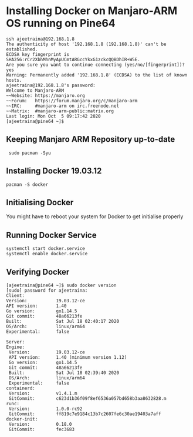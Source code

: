 # Installing Docker on Manjaro-ARM OS running on Pine64 

```
ssh ajeetraina@192.168.1.8
The authenticity of host '192.168.1.8 (192.168.1.8)' can't be established.
ECDSA key fingerprint is SHA256:rCr2XbhMhnMyApUCmtARGccYkxG1zckcQQBDhIR+W5E.
Are you sure you want to continue connecting (yes/no/[fingerprint])? yes
Warning: Permanently added '192.168.1.8' (ECDSA) to the list of known hosts.
ajeetraina@192.168.1.8's password: 
Welcome to Manjaro-ARM
~~Website: https://manjaro.org
~~Forum:   https://forum.manjaro.org/c/manjaro-arm
~~IRC:     #manjaro-arm on irc.freenode.net
~~Matrix:  #manjaro-arm-public:matrix.org
Last login: Mon Oct  5 09:17:42 2020
[ajeetraina@pine64 ~]$ 

```

## Keeping Manjaro ARM Repository up-to-date

```
 sudo pacman -Syu
```
 
 ## Installing Docker 19.03.12
 
 ```
 pacman -S docker
 ```
 
 ## Initialising Docker
 
 You might have to reboot your system for Docker to get initialise properly
 
 ## Running Docker Service
 
 ```
 systemctl start docker.service
 systemctl enable docker.service
 ```
 
 ## Verifying Docker
 
 ```
 [ajeetraina@pine64 ~]$ sudo docker version
[sudo] password for ajeetraina: 
Client:
 Version:           19.03.12-ce
 API version:       1.40
 Go version:        go1.14.5
 Git commit:        48a66213fe
 Built:             Sat Jul 18 02:40:17 2020
 OS/Arch:           linux/arm64
 Experimental:      false

Server:
 Engine:
  Version:          19.03.12-ce
  API version:      1.40 (minimum version 1.12)
  Go version:       go1.14.5
  Git commit:       48a66213fe
  Built:            Sat Jul 18 02:39:40 2020
  OS/Arch:          linux/arm64
  Experimental:     false
 containerd:
  Version:          v1.4.1.m
  GitCommit:        c623d1b36f09f8ef6536a057bd658b3aa8632828.m
 runc:
  Version:          1.0.0-rc92
  GitCommit:        ff819c7e9184c13b7c2607fe6c30ae19403a7aff
 docker-init:
  Version:          0.18.0
  GitCommit:        fec3683
```



 
